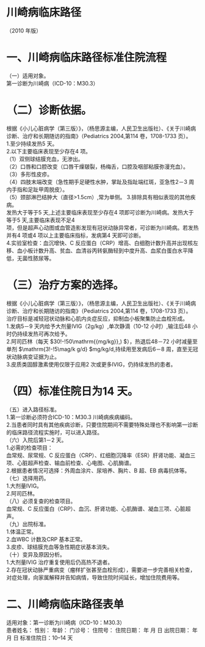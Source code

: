 # 川崎病临床路径  
（2010 年版）  
# 一、川崎病临床路径标准住院流程  
（一）适用对象。  
第一诊断为川崎病（ICD-10：M30.3）  
# （二）诊断依据。  
根据《小儿心脏病学（第三版）》，（杨思源主编，人民卫生出版社）、《关于川崎病诊断、治疗和长期随访的指南》（Pediatrics 2004,第114 卷，1708-1733 页）。  
1.至少持续发热5 天。  
2.以下主要临床表现至少存在4 项。  
（1）双侧球结膜充血，无渗出。  
（2）口唇和口腔改变（口唇干燥皲裂，杨梅舌，口腔及咽部粘膜弥漫充血）。  
（3）多形性皮疹。  
（4）四肢末端改变（急性期手足硬性水肿，掌趾及指趾端红斑，亚急性2－3 周内手指和足趾甲周脱皮）。  
（5）颈部淋巴结肿大（直径>1.5cm）,常为单侧。 3.排除具有相似表现的其他疾病。  
发热大于等于5 天,上述主要临床表现至少存在4 项即可诊断为川崎病。发热大于等于5 天,主要临床表现不足4  
项，但是超声心动图或血管造影发现有冠状动脉异常者，可诊断为川崎病。若发热并有4 项或4 项以上主要临床指标，发病第4 天即可诊断。  
4.实验室检查：血沉增快、C 反应蛋白（CRP）增高、白细胞计数升高并出现核左移、血小板计数升高、贫血、血清谷丙转氨酶轻到中度升高、血浆白蛋白水平降低，无菌性脓尿等。  
# （三）治疗方案的选择。  
根据《小儿心脏病学（第三版）》，（杨思源主编，人民卫生出版社）、《关于川崎病诊断、治疗和长期随访的指南》（Pediatrics 2004,第114 卷，1708-1733 页）。  
治疗目标是减轻冠状动脉和心肌内炎症反应，抑制血小板聚集防止血栓形成。  
1.发病5－9 天内给予大剂量IVIG（2g/kg）,单次静滴（10-12 小时）,输注后48 小时仍持续发热可再次给予。  
2.阿司匹林（每天 $30\!-\!50\mathrm{{mg/kg}}\,) $），热退后48－72 小时减量至单剂 $\mathrm{3\!-\!5\mag/k g/d} $mg/kg/d,持续用至发病后6－8 周，直至无冠状动脉病变证据为止。  
3.皮质类固醇激素使用仅限于应用2 次或更多IVIG，仍持续发热的患者。  
# （四）标准住院日为14 天。  
（五）进入路径标准。  
1.第一诊断必须符合ICD-10：M30.3 川崎病疾病编码。  
2.当患者同时具有其他疾病诊断，只要住院期间不需要特殊处理也不影响第一诊断的临床路径流程实施时，可以进入路径。  
（六）入院后第1－2 天。  
1.必需的检查项目：  
血常规、尿常规、C 反应蛋白（CRP）、红细胞沉降率（ESR）肝肾功能、凝血三项、心脏超声检查、输血前检查、心电图、心肌酶谱。  
2.根据患者情况可选择：外周血涂片、尿培养、胸片、B 超、EB 病毒抗体等。  
（七）选择用药。  
1.大剂量IVIG。  
2.阿司匹林。  
（八）必须复查的检查项目。  
血常规、C 反应蛋白（CRP）、血沉、肝肾功能、心肌酶谱、凝血三项、心脏超声。  
（九）出院标准。  
1.体温正常。  
2.血WBC 计数及CRP 基本正常。  
3.皮疹、球结膜充血等急性期症状基本消失。  
（十）变异及原因分析。  
1.大剂量IVIG 治疗重复使用后仍高热不退者。  
2.存在冠状动脉严重病变（瘤样扩张甚至血栓形成），需要进一步完善相关检查，对症处理，向家属解释并告知病情，导致住院时间延长，增加住院费用等。  
# 二、川崎病临床路径表单  
适用对象：第一诊断为川崎病（ICD-10：M30.3）  
患者姓名：           性别：     年龄：    门诊号：        住院号：         住院日期：     年   月   日 出院日期：     年    月   日 标准住院日：10–14 天  
